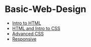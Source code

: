 # Basic-Web-Design


<ul>
<li><a href="intro_to_html/index.html" target="_blank">Intro to HTML</a></li>
<li><a href="html5_intro_to_css/index.html" target="_blank">HTML and Intro to CSS</a></li>
<li><a href="adv_css/index.html" target="_blank">Advanced CSS</a></li>
<li><a href="responsive/index.html" target="_blank">Responsive</a></li>

</ul>
